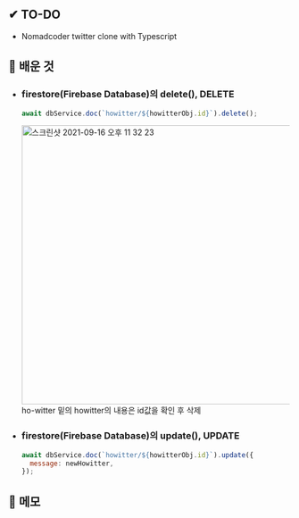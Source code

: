 ## ✔ TO-DO

- Nomadcoder twitter clone with Typescript

## 💾 배운 것

- ### firestore(Firebase Database)의 delete(), **DELETE** <br />

  ```javascript
  await dbService.doc(`howitter/${howitterObj.id}`).delete();
  ```

  <img width="500" alt="스크린샷 2021-09-16 오후 11 32 23" src="https://user-images.githubusercontent.com/44824320/133631644-77952088-278c-41b0-877e-b77133b38c1d.png"> <br />
  ho-witter 밑의 howitter의 내용은 id값을 확인 후 삭제

- ### firestore(Firebase Database)의 update(), **UPDATE** <br />
  ```javascript
  await dbService.doc(`howitter/${howitterObj.id}`).update({
    message: newHowitter,
  });
  ```

## 📝 메모
